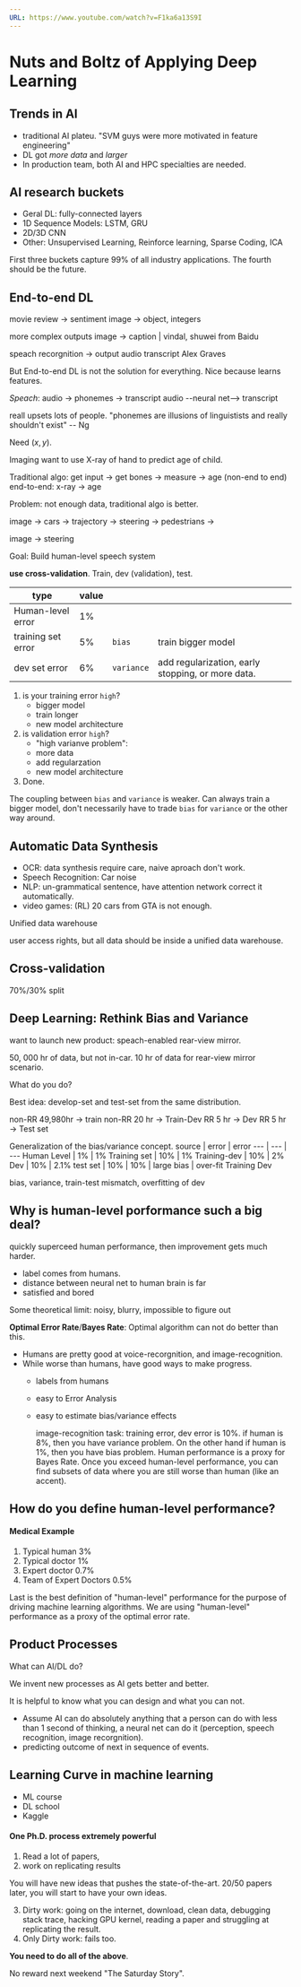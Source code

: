 ```yaml
---
URL: https://www.youtube.com/watch?v=F1ka6a13S9I
---
```

# Nuts and Boltz of Applying Deep Learning
## Trends in AI

- traditional AI plateu. "SVM guys were more motivated in feature engineering"
- DL got *more data* and *larger*
- In production team, both AI and HPC specialties are needed.

## AI research buckets
- Geral DL: fully-connected layers
- 1D Sequence Models: LSTM, GRU
- 2D/3D CNN
- Other: Unsupervised Learning, Reinforce learning, Sparse Coding, ICA

First three buckets capture 99% of all industry applications. The fourth should 
be the future.

## End-to-end DL

movie review -> sentiment
image -> object, integers

more complex outputs
image -> caption | vindal, shuwei from Baidu

speach recorgnition -> output audio transcript
Alex Graves

But End-to-end DL is not the solution for everything. Nice because learns features.

*Speach*: 
audio -> phonemes -> transcript
audio --neural net--> transcript

reall upsets lots of people. "phonemes are illusions of linguistists and really 
shouldn't exist" -- Ng

Need $(x,\,y)$. 

Imaging want to use X-ray of hand to predict age of child.

Traditional algo: get input -> get bones -> measure -> age (non-end to end)
end-to-end: x-ray -> age

Problem: not enough data, traditional algo is better.

image -> cars        -> trajectory -> steering
      -> pedestrians ->
      
image -> steering

Goal: Build human-level speech system

**use cross-validation**. Train, dev (validation), test.

type              | value |||
              --- |--- | ---        | ---
Human-level error |1%  |
training set error| 5% | `bias`     | train bigger model 
dev set error     | 6% | `variance` | add regularization, early stopping, or more data.

1. is your training error `high`?
    - bigger model
    - train longer
    - new model architecture
2. is validation error `high`?
    - "high varianve problem":
    - more data
    - add regularzation
    - new model architecture
3. Done.

The coupling between `bias` and `variance` is weaker. Can always train a bigger model, don't necessarily have to trade `bias` for `variance` or the other way around. 

## Automatic Data Synthesis

- OCR: data synthesis require care, naive aproach don't work. 
- Speech Recognition: Car noise
- NLP: un-grammatical sentence, have attention network correct it automatically.
- video games: (RL) 20 cars from GTA is not enough. 

Unified data warehouse

user access rights, but all data should be inside a unified data warehouse.

## Cross-validation

70%/30% split

## Deep Learning: Rethink Bias and Variance

want to launch new product: speach-enabled rear-view mirror. 

50, 000 hr of data, but not in-car. 
10 hr of data for rear-view mirror scenario. 

What do you do?

Best idea: develop-set and test-set from the same distribution.

non-RR 49,980hr -> train
non-RR 20 hr -> Train-Dev
RR 5 hr -> Dev
RR 5 hr -> Test set

Generalization of the bias/variance concept.
source       | error      | error
         --- | ---        | ---
Human Level  | 1%         | 1%
Training set | 10%        | 1%
Training-dev | 10%        | 2%
Dev          | 10%        | 2.1%
test set     | 10%        | 10%
             | large bias | over-fit Training Dev
             
bias, variance, train-test mismatch, overfitting of dev

## Why is human-level porformance such a big deal?

quickly superceed human performance, then improvement gets much harder. 
- label comes from humans.
- distance between neural net to human brain is far
- satisfied and bored

Some theoretical limit: noisy, blurry, impossible to figure out

**Optimal Error Rate**/**Bayes Rate**: Optimal algorithm can not do better than this.

- Humans are pretty good at voice-recorgnition, and image-recognition.
- While worse than humans, have good ways to make progress.
    - labels from humans
    - easy to Error Analysis
    - easy to estimate bias/variance effects
    
        image-recognition task: training error, dev error is 10%. 
        if human is 8%, then you have variance problem. On the other hand if human is 1%, then you have bias problem. Human performance is a proxy for Bayes Rate. Once you exceed human-level performance, you can find subsets of data where you are still worse than human (like an accent). 


## How do you define human-level performance?

#### Medical Example

1. Typical human 3%
2. Typical doctor 1%
3. Expert doctor 0.7%
4. Team of Expert Doctors 0.5%

Last is the best definition of "human-level" performance for the purpose of driving machine learning algorithms. We are using "human-level" performance as a proxy of the optimal error rate.

## Product Processes

What can AI/DL do?

We invent new processes as AI gets better and better. 

It is helpful to know what you can design and what you can not.

- Assume AI can do absolutely anything that a person can do
    with less than 1 second of thinking, a neural net can do it (perception, speech recognition, image recorgnition).
- predicting outcome of next in sequence of events.

## Learning Curve in machine learning

- ML course
- DL school
- Kaggle

#### **One Ph.D. process extremely powerful**
1. Read a lot of papers,
2. work on replicating results

You will have new ideas that pushes the state-of-the-art. 20/50 papers later, you will start to have your own ideas. 
 
3. Dirty work: going on the internet, download, clean data, debugging stack trace, hacking GPU kernel, reading a paper and struggling at replicating the result.
4. Only Dirty work: fails too. 

**You need to do all of the above**.

No reward next weekend "The Saturday Story".

